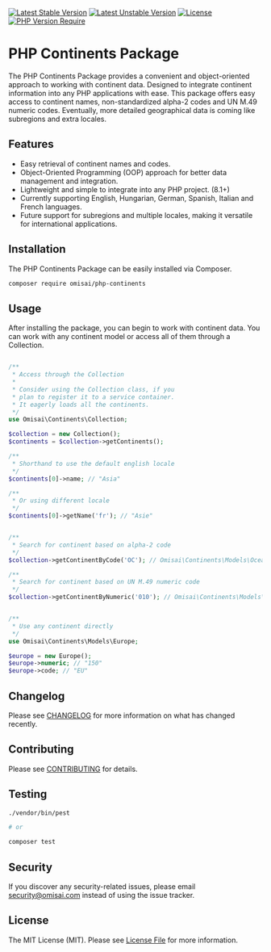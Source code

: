 [![Latest Stable Version](http://poser.pugx.orgomisai/php-continents/v)](https://packagist.org/packagesomisai/php-continents)
[![Latest Unstable Version](http://poser.pugx.orgomisai/php-continents/v/unstable)](https://packagist.org/packagesomisai/php-continents)
[![License](http://poser.pugx.orgomisai/php-continents/license)](https://packagist.org/packagesomisai/php-continents)
[![PHP Version Require](http://poser.pugx.orgomisai/php-continents/require/php)](https://packagist.org/packagesomisai/php-continents)

# PHP Continents Package

The PHP Continents Package provides a convenient and object-oriented approach to working with continent data. Designed to integrate continent information into any PHP applications with ease. This package offers easy access to continent names, non-standardized alpha-2 codes and UN M.49 numeric codes. Eventually, more detailed geographical data is coming like subregions and extra locales.

## Features

- Easy retrieval of continent names and codes.
- Object-Oriented Programming (OOP) approach for better data management and integration.
- Lightweight and simple to integrate into any PHP project. (8.1+)
- Currently supporting English, Hungarian, German, Spanish, Italian and French languages.
- Future support for subregions and multiple locales, making it versatile for international applications.

## Installation

The PHP Continents Package can be easily installed via Composer.

```bash
composer require omisai/php-continents
```

## Usage

After installing the package, you can begin to work with continent data. You can work with any continent model or access all of them through a Collection.

```php

/**
 * Access through the Collection
 *
 * Consider using the Collection class, if you
 * plan to register it to a service container.
 * It eagerly loads all the continents.
 */
use Omisai\Continents\Collection;

$collection = new Collection();
$continents = $collection->getContinents();

/**
 * Shorthand to use the default english locale
 */
$continents[0]->name; // "Asia"

/**
 * Or using different locale
 */
$continents[0]->getName('fr'); // "Asie"


/**
 * Search for continent based on alpha-2 code
 */
$collection->getContinentByCode('OC'); // Omisai\Continents\Models\Oceania

/**
 * Search for continent based on UN M.49 numeric code
 */
$collection->getContinentByNumeric('010'); // Omisai\Continents\Models\Antarctica


/**
 * Use any continent directly
 */
use Omisai\Continents\Models\Europe;

$europe = new Europe();
$europe->numeric; // "150"
$europe->code; // "EU"

```

## Changelog

Please see [CHANGELOG](CHANGELOG.md) for more information on what has changed recently.

## Contributing

Please see [CONTRIBUTING](CONTRIBUTING.md) for details.

## Testing

```bash
./vendor/bin/pest

# or

composer test
```


## Security

If you discover any security-related issues, please email [security@omisai.com](mailto:security@omisai.com) instead of using the issue tracker.


## License

The MIT License (MIT). Please see [License File](LICENSE.md) for more information.